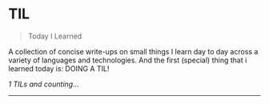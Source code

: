 # TIL

> Today I Learned

A collection of concise write-ups on small things I learn day to day across a
variety of languages and technologies. And the first (special) thing that i learned today is:
DOING A TIL!

_1 TILs and counting..._

---
